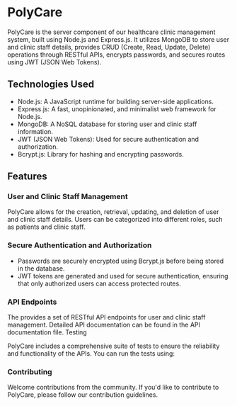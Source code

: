 # PolyCare

PolyCare is the server component of our healthcare clinic management system, built using Node.js and Express.js. It utilizes MongoDB to store user and clinic staff details, provides CRUD (Create, Read, Update, Delete) operations through RESTful APIs, encrypts passwords, and secures routes using JWT (JSON Web Tokens).

## Technologies Used

- Node.js: A JavaScript runtime for building server-side applications.
- Express.js: A fast, unopinionated, and minimalist web framework for Node.js.
- MongoDB: A NoSQL database for storing user and clinic staff information.
- JWT (JSON Web Tokens): Used for secure authentication and authorization.
- Bcrypt.js: Library for hashing and encrypting passwords.

## Features

### User and Clinic Staff Management

PolyCare allows for the creation, retrieval, updating, and deletion of user and clinic staff details. Users can be categorized into different roles, such as patients and clinic staff.

### Secure Authentication and Authorization

- Passwords are securely encrypted using Bcrypt.js before being stored in the database.
- JWT tokens are generated and used for secure authentication, ensuring that only authorized users can access protected routes.

### API Endpoints

The provides a set of RESTful API endpoints for user and clinic staff management. Detailed API documentation can be found in the API documentation file.
Testing

PolyCare includes a comprehensive suite of tests to ensure the reliability and functionality of the APIs. You can run the tests using:

### Contributing

Welcome contributions from the community. If you'd like to contribute to PolyCare, please follow our contribution guidelines.